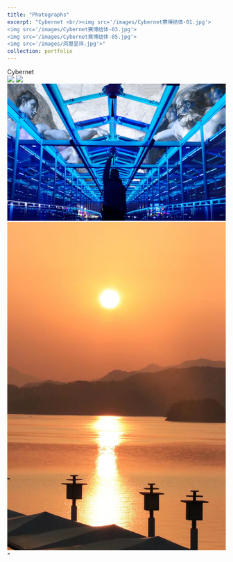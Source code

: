 ```yaml
---
title: "Photographs"
excerpt: "Cybernet <br/><img src='/images/Cybernet赛博结体-01.jpg'>
<img src='/images/Cybernet赛博结体-03.jpg'>
<img src='/images/Cybernet赛博结体-05.jpg'>
<img src='/images/凤曌呈祥.jpg'>"
collection: portfolio
---
```

Cybernet <br/><img src='/images/Cybernet赛博结体-01.jpg'>
<img src='/images/Cybernet赛博结体-03.jpg'>
<img src='/images/Cybernet赛博结体-05.jpg'>
<img src='/images/凤曌呈祥.jpg'>"